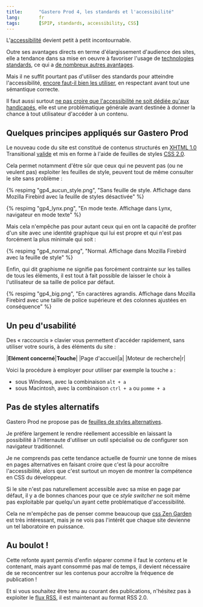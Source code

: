 ```yaml
---
title:      "Gastero Prod 4, les standards et l'accessibilité"
lang:       fr
tags:       [SPIP, standards, accessibility, CSS]
---
```


L'[accessibilité](http://www.la-grange.net/accessibilite/) devient petit à petit incontournable.

Outre ses avantages directs en terme d'élargissement d'audience des sites, elle a tendance dans sa mise en oeuvre à favoriser l'usage de [technologies standards](http://www.w3.org/QA/2003/03/web-kit.html.fr), ce qui a [de nombreux autres avantages](http://www.cybercodeur.net/weblog/presentations/standardsweb/).

Mais il ne suffit pourtant pas d'utiliser des standards pour atteindre l'accessibilité, [encore faut-il bien les utiliser](http://www.blog-and-blues.com/2004/mars/04/Les_Precieuses_Ridicules_ou_Cathos_XHTML_et_CSS.asp), en respectant avant tout une sémantique correcte.

Il faut aussi surtout [ne pas croire que l'accessibilité ne soit dédiée qu'aux handicapés](http://www.cybercodeur.net/weblog/articles/art_20040313.php), elle est une problématique générale avant destinée à donner la chance à tout utilisateur d'accéder à un contenu.

## Quelques principes appliqués sur Gastero Prod

Le nouveau code du site est constitué de contenus structurés en [XHTML 1.0](http://www.w3.org/TR/2000/REC-xhtml1-20000126/) Transitional [valide](http://validator.w3.org/check/referer) et mis en forme à l'aide de feuilles de styles [CSS 2.0](http://www.w3.org/TR/CSS2).

Cela permet notamment d'être sûr que ceux qui ne peuvent pas  (ou ne veulent pas) exploiter les feuilles de style, peuvent tout de même consulter le site sans problème :

{% respimg "gp4_aucun_style.png", "Sans feuille de style. Affichage dans Mozilla Firebird avec la feuille de styles désactivée" %}

{% respimg "gp4_lynx.png", "En mode texte. Affichage dans Lynx, navigateur en mode texte" %}

Mais cela n'empêche pas pour autant ceux qui en ont la capacité de profiter d'un site avec une identité graphique qui lui est propre et qui n'est pas forcément la plus minimale qui soit :

{% respimg "gp4_normal.png", "Normal. Affichage dans Mozilla Firebird avec la feuille de style" %}

Enfin, qui dit graphisme ne signifie pas forcément contrainte sur les tailles de tous les éléments, il est tout à fait possible de laisser le choix à l'utilisateur de sa taille de police par défaut.

{% respimg "gp4_big.png", "En caractères agrandis. Affichage dans Mozilla Firebird avec une taille de police supérieure et des colonnes ajustées en conséquence" %}

## Un peu d'usabilité

Des « raccourcis » clavier vous permettent d'accéder rapidement, sans utiliser votre souris, à des éléments du site :

|**Elément concerné**|**Touche**|
|Page d'accueil|a|
|Moteur de recherche|r|

Voici la procédure à employer pour utiliser par exemple la touche `a`  :

- sous Windows, avec la combinaison `alt + a`
- sous Macintosh, avec la combinaison `ctrl + a` ou `pomme + a`

## Pas de styles alternatifs

Gastero Prod ne propose pas de [feuilles de styles alternatives](http://alistapart.com/articles/alternate/).

Je préfère largement le rendre réellement accessible en laissant la possibilité à l'internaute d'utiliser un outil spécialisé ou de configurer son navigateur traditionnel.

Je ne comprends pas cette tendance actuelle de fournir une tonne de mises en pages alternatives en faisant croire que c'est là pour accroître l'accessibilité, alors que c'est surtout un moyen de montrer la compétence en CSS du développeur.

Si le site n'est pas naturellement accessible avec sa mise en page par défaut, il y a de bonnes chances pour que ce *style switcher* ne soit même pas exploitable par quelqu'un ayant cette problématique d'accessibilité.

Cela ne m'empêche pas de penser comme beaucoup que [css Zen Garden](http://www.csszengarden.com/) est très intéressant, mais je ne vois pas l'intérêt que chaque site devienne un tel laboratoire en puissance.

## Au boulot !

Cette refonte ayant permis d'enfin séparer comme il faut le contenu et le contenant, mais ayant consommé pas mal de temps, il devient nécessaire de se reconcentrer sur les contenus pour accroître la fréquence de publication !

Et si vous souhaitez être tenu au courant des publications, n'hésitez pas à exploiter le [flux RSS](/atom.xml), il est maintenant au format RSS 2.0.

